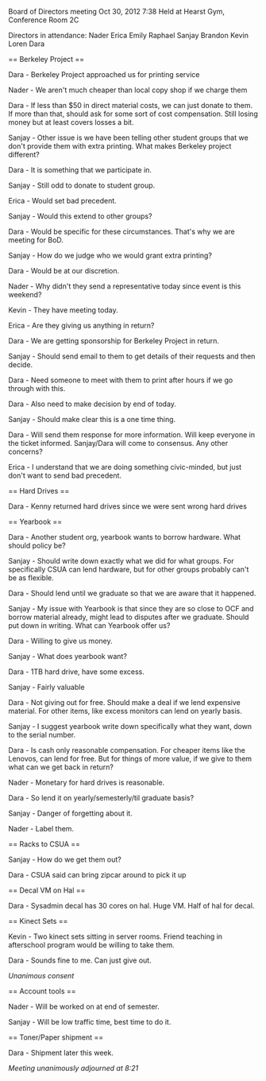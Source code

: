 Board of Directors meeting Oct 30, 2012
7:38
Held at Hearst Gym, Conference Room 2C

Directors in attendance:
Nader
Erica
Emily
Raphael
Sanjay
Brandon
Kevin
Loren
Dara

== Berkeley Project ==

Dara - Berkeley Project approached us for printing service

Nader - We aren't much cheaper than local copy shop if we charge them

Dara - If less than $50 in direct material costs, we can just donate to them.  If more than that, should ask for some sort of cost compensation.  Still losing money but at least covers losses a bit.

Sanjay - Other issue is we have been telling other student groups that we don't provide them with extra printing.  What makes Berkeley project different?

Dara - It is something that we participate in.

Sanjay - Still odd to donate to student group.

Erica - Would set bad precedent.

Sanjay - Would this extend to other groups?

Dara - Would be specific for these circumstances.  That's why we are meeting for BoD.

Sanjay - How do we judge who we would grant extra printing?

Dara - Would be at our discretion.

Nader - Why didn't they send a representative today since event is this weekend?

Kevin - They have meeting today.

Erica - Are they giving us anything in return?

Dara - We are getting sponsorship for Berkeley Project in return.

Sanjay - Should send email to them to get details of their requests and then decide.

Dara - Need someone to meet with them to print after hours if we go through with this.

Dara - Also need to make decision by end of today.

Sanjay - Should make clear this is a one time thing.

Dara - Will send them response for more information.  Will keep everyone in the ticket informed.  Sanjay/Dara will come to consensus.  Any other concerns?

Erica - I understand that we are doing something civic-minded, but just don't want to send bad precedent.

== Hard Drives ==

Dara - Kenny returned hard drives since we were sent wrong hard drives

== Yearbook ==

Dara - Another student org, yearbook wants to borrow hardware.  What should policy be?

Sanjay - Should write down exactly what we did for what groups.  For specifically CSUA can lend hardware, but for other groups probably can't be as flexible.

Dara - Should lend until we graduate so that we are aware that it happened.

Sanjay - My issue with Yearbook is that since they are so close to OCF and borrow material already, might lead to disputes after we graduate.  Should put down in writing.  What can Yearbook offer us?

Dara - Willing to give us money.  

Sanjay - What does yearbook want?

Dara - 1TB hard drive, have some excess.

Sanjay - Fairly valuable

Dara - Not giving out for free.  Should make a deal if we lend expensive material.  For other items, like excess monitors can lend on yearly basis.

Sanjay - I suggest yearbook write down specifically what they want, down to the serial number.

Dara - Is cash only reasonable compensation.  For cheaper items like the Lenovos, can lend for free.  But for things of more value, if we give to them what can we get back in return?

Nader - Monetary for hard drives is reasonable.

Dara - So lend it on yearly/semesterly/til graduate basis?

Sanjay - Danger of forgetting about it.

Nader - Label them.

== Racks to CSUA ==

Sanjay - How do we get them out?

Dara - CSUA said can bring zipcar around to pick it up

== Decal VM on Hal ==

Dara - Sysadmin decal has 30 cores on hal.  Huge VM.  Half of hal for decal.

== Kinect Sets ==

Kevin - Two kinect sets sitting in server rooms.  Friend teaching in afterschool program would be willing to take them.

Dara - Sounds fine to me.  Can just give out.

*Unanimous consent*

== Account tools ==

Nader - Will be worked on at end of semester.

Sanjay - Will be low traffic time, best time to do it.

== Toner/Paper shipment ==

Dara - Shipment later this week.


*Meeting unanimously adjourned at 8:21*
